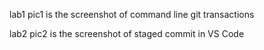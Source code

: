 lab1 pic1 is the screenshot of command line git transactions 

lab2 pic2 is the screenshot of staged commit in VS Code
